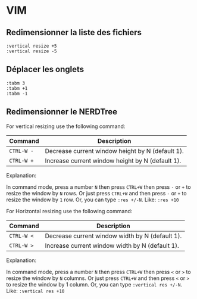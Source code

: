 VIM
===

Redimensionner la liste des fichiers
------------------------------------

```
:vertical resize +5
:vertical resize -5
```

Déplacer les onglets
--------------------

```
:tabm 3
:tabm +1
:tabm -1
```

Redimensionner le NERDTree
--------------------------

For vertical resizing use the following command:

| Command    | Description |
| ---------- | ----------- |
| `CTRL-W -` | Decrease current window height by N (default 1). |
| `CTRL-W +` | Increase current window height by N (default 1). |

Explanation:

In command mode, press a number `N` then press `CTRL+W` then press `-` or `+` to resize the window by `N` rows.
Or just press `CTRL+W` and then press `-` or `+` to resize the window by `1` row.
Or, you can type `:res +/-N`. Like: `:res +10`

For Horizontal resizing use the following command:

| Command    | Description |
| ---------- | ----------- |
| `CTRL-W <` | Decrease current window width by N (default 1). |
| `CTRL-W >` | Increase current window width by N (default 1). |
Explanation:

In command mode, press a number `N` then press `CTRL+W` then press `<` or `>` to resize the window by `N` columns.
Or just press `CTRL+W` and then press `<` or `>` to resize the window by 1 column.
Or, you can type `:vertical res +/-N`. Like: `:vertical res +10`